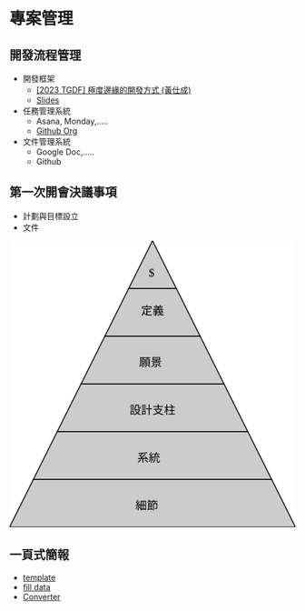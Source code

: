 # 專案管理



<div class="slide">

## 開發流程管理

* 開發框架
    *  [[2023 TGDF] 極度邊緣的開發方式 (黃仕成) ](https://youtu.be/yV0aYkDtqp8)
    * [Slides](https://docs.google.com/presentation/d/1SEad3fuaRG9u78X5sLWwab71ZKbSmEBYQwj0Sv2SYAY/edit)
* 任務管理系統
    * Asana, Monday,.....
    * [Github Org](https://github.com/orgs/)
* 文件管理系統
    * Google Doc,.....
    * Github

</div>

<div class="slide">

## 第一次開會決議事項
* 計劃與目標設立
* 文件

![](./Trapezoid.svg)

</div>

<div class="slide">

## 一頁式簡報
* <a href="proposal.html">template</a>
* <a href="proposal.yml">fill data</a>
* [Converter](https://shinra.posetmage.com/GameDesign/Tool/Converter.html)


</div>
